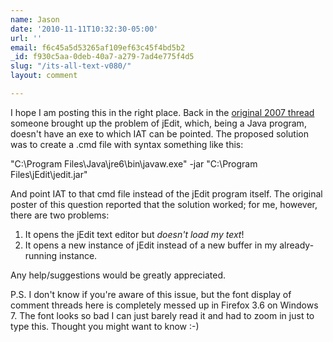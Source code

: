 ```yaml
---
name: Jason
date: '2010-11-11T10:32:30-05:00'
url: ''
email: f6c45a5d53265af109ef63c45f4bd5b2
_id: f930c5aa-0deb-40a7-a279-7ad4e775f4d5
slug: "/its-all-text-v080/"
layout: comment

---
```


I hope I am posting this in the right place.  Back in the <a href="http://docwhat.org/2007/01/its-all-text/comment-page-1/#comments" rel="nofollow">original 2007 thread</a> someone brought up the problem of jEdit, which, being a Java program, doesn't have an exe to which IAT can be pointed.  The proposed solution was to create a .cmd file with syntax something like this:

"C:\Program Files\Java\jre6\bin\javaw.exe" -jar "C:\Program Files\jEdit\jedit.jar"

And point IAT to that cmd file instead of the jEdit program itself.  The original poster of this question reported that the solution worked; for me, however, there are two problems:

1. It opens the jEdit text editor but <i>doesn't load my text</i>!
2. It opens a new instance of jEdit instead of a new buffer in my already-running instance.

Any help/suggestions would be greatly appreciated.

P.S. I don't know if you're aware of this issue, but the font display of comment threads here is completely messed up in Firefox 3.6 on Windows 7.  The font looks so bad I can just barely read it and had to zoom in just to type this.  Thought you might want to know :-)
